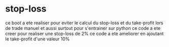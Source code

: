 # stop-loss
ce boot a ete realiser pour eviter le calcul du stop-loss et du take-profit lors de trade manuel et aussi surtout pour s'entrainer sur python 
ce code a ete creer pour realiser une stop-loss de 2%
ce code a ete ameliorer en ajoutant le take-profit d'une valeur 10% 
